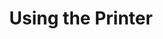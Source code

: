 ---
layout: default
title: Using the Printer
parent: Department Management
nav_order: 2
redirect_to: docs/department.html#printing
---
